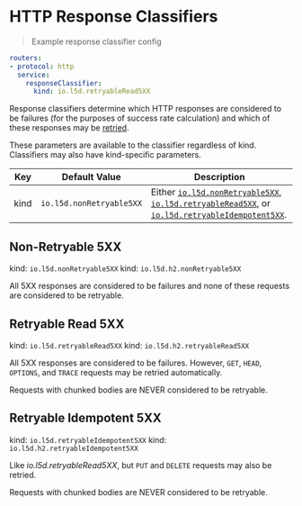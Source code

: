 # HTTP Response Classifiers
> Example response classifier config

```yaml
routers:
- protocol: http
  service:
    responseClassifier:
      kind: io.l5d.retryableRead5XX
```

Response classifiers determine which HTTP responses are considered to
be failures (for the purposes of success rate calculation) and which
of these responses may be [retried](#retries).

<aside class="notice">
These parameters are available to the classifier regardless of kind. Classifiers may also have kind-specific parameters.
</aside>

Key | Default Value | Description
--- | ------------- | -----------
kind | `io.l5d.nonRetryable5XX` | Either [`io.l5d.nonRetryable5XX`](#non-retryable-5xx), [`io.l5d.retryableRead5XX`](#retryable-read-5xx), or [`io.l5d.retryableIdempotent5XX`](#retryable-idempotent-5xx).


## Non-Retryable 5XX

kind: `io.l5d.nonRetryable5XX`
kind: `io.l5d.h2.nonRetryable5XX`

All 5XX responses are considered to be failures and none of these
requests are considered to be retryable.

## Retryable Read 5XX

kind: `io.l5d.retryableRead5XX`
kind: `io.l5d.h2.retryableRead5XX`

All 5XX responses are considered to be failures. However, `GET`,
`HEAD`, `OPTIONS`, and `TRACE` requests may be retried automatically.

<aside class="warning">
Requests with chunked bodies are NEVER considered to be retryable.
</aside>

## Retryable Idempotent 5XX

kind: `io.l5d.retryableIdempotent5XX`
kind: `io.l5d.h2.retryableIdempotent5XX`

Like _io.l5d.retryableRead5XX_, but `PUT` and `DELETE` requests may
also be retried.

<aside class="warning">
Requests with chunked bodies are NEVER considered to be retryable.
</aside>
